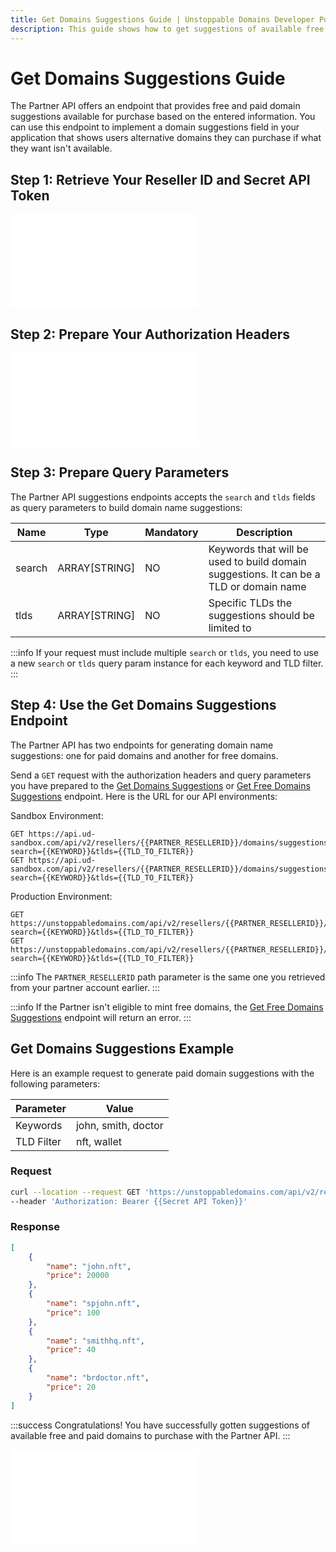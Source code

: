 ```yaml
---
title: Get Domains Suggestions Guide | Unstoppable Domains Developer Portal
description: This guide shows how to get suggestions of available free and paid domains to purchase with your Partner account.
---
```


# Get Domains Suggestions Guide

The Partner API offers an endpoint that provides free and paid domain suggestions available for purchase based on the entered information. You can use this endpoint to implement a domain suggestions field in your application that shows users alternative domains they can purchase if what they want isn't available.

## Step 1: Retrieve Your Reseller ID and Secret API Token

<embed src="/snippets/_reseller-id-location.md" />

## Step 2: Prepare Your Authorization Headers

<embed src="/snippets/_auth-headers-preparation.md" />

## Step 3: Prepare Query Parameters

The Partner API suggestions endpoints accepts the `search` and `tlds` fields as query parameters to build domain name suggestions:

| Name | Type | Mandatory | Description |
| - | - | - | - |
| search | ARRAY[STRING] | NO | Keywords that will be used to build domain suggestions. It can be a TLD or domain name |
| tlds | ARRAY[STRING] | NO | Specific TLDs the suggestions should be limited to |

:::info
If your request must include multiple `search` or `tlds`, you need to use a new `search` or `tlds` query param instance for each keyword and TLD filter.
:::

## Step 4: Use the Get Domains Suggestions Endpoint

The Partner API has two endpoints for generating domain name suggestions: one for paid domains and another for free domains.

Send a `GET` request with the authorization headers and query parameters you have prepared to the [Get Domains Suggestions](https://docs.unstoppabledomains.com/openapi/reference/#tag/domains/paths/~1domains~1suggestions/get) or [Get Free Domains Suggestions](https://docs.unstoppabledomains.com/openapi/reference/#tag/domains/paths/~1domains~1suggestions~1free/get) endpoint. Here is the URL for our API environments:

Sandbox Environment:

```
GET https://api.ud-sandbox.com/api/v2/resellers/{{PARTNER_RESELLERID}}/domains/suggestions?search={{KEYWORD}}&tlds={{TLD_TO_FILTER}}
GET https://api.ud-sandbox.com/api/v2/resellers/{{PARTNER_RESELLERID}}/domains/suggestions/free?search={{KEYWORD}}&tlds={{TLD_TO_FILTER}}
```

Production Environment:

```
GET https://unstoppabledomains.com/api/v2/resellers/{{PARTNER_RESELLERID}}/domains/suggestions?search={{KEYWORD}}&tlds={{TLD_TO_FILTER}}
GET https://unstoppabledomains.com/api/v2/resellers/{{PARTNER_RESELLERID}}/domains/suggestions/free?search={{KEYWORD}}&tlds={{TLD_TO_FILTER}}
```

:::info
The `PARTNER_RESELLERID` path parameter is the same one you retrieved from your partner account earlier.
:::

:::info
If the Partner isn't eligible to mint free domains, the [Get Free Domains Suggestions](https://docs.unstoppabledomains.com/openapi/reference/#tag/domains/paths/~1domains~1suggestions~1free/get) endpoint will return an error.
:::

## Get Domains Suggestions Example

Here is an example request to generate paid domain suggestions with the following parameters:

| Parameter | Value |
| - | - |
| Keywords | john, smith, doctor |
| TLD Filter | nft, wallet |

### Request

```bash
curl --location --request GET 'https://unstoppabledomains.com/api/v2/resellers/{{ResellerID}}/domains/suggestions?search=john&search=smith&search=doctor&tlds=nft&tlds=wallet' \
--header 'Authorization: Bearer {{Secret API Token}}'
```

### Response

```json
[
    {
        "name": "john.nft",
        "price": 20000
    },
    {
        "name": "spjohn.nft",
        "price": 100
    },
    {
        "name": "smithhq.nft",
        "price": 40
    },
    {
        "name": "brdoctor.nft",
        "price": 20
    }
]
```

:::success Congratulations!
You have successfully gotten suggestions of available free and paid domains to purchase with the Partner API.
:::

<embed src="/snippets/_discord.md" />
